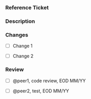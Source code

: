 ### Reference Ticket

<!-- Link to the GitHub Issue -->


### Description

<!-- A brief description of what is changing and why. -->


### Changes
<!-- Checklist of proposed changes. To mark a change as complete, put an 'x' in the box. -->
- [ ] Change 1
- [ ] Change 2


### Review
<!-- Checklist of peers to review and test the code. Recommend including a due date. -->
- [ ] @peer1, code review, EOD MM/YY
- [ ] @peer2, test, EOD MM/YY


